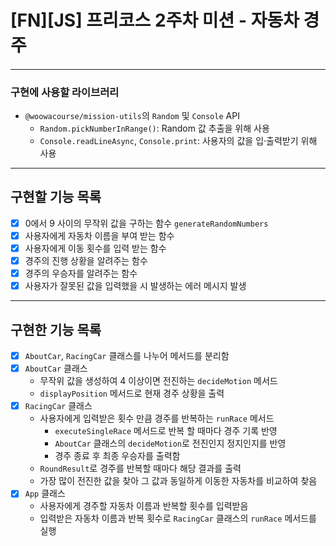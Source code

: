 

# [FN][JS] 프리코스 2주차 미션 - 자동차 경주
####
***
####
### 구현에 사용할 라이브러리
- `@woowacourse/mission-utils`의 `Random` 및 `Console` API
    - `Random.pickNumberInRange()`: Random 값 추출을 위해 사용
    - `Console.readLineAsync`, `Console.print`: 사용자의 값을 입·출력받기 위해 사용
***
####
## 구현할 기능 목록
- [x] 0에서 9 사이의 무작위 값을 구하는 함수 `generateRandomNumbers`
- [x] 사용자에게 자동차 이름을 부여 받는 함수
- [x] 사용자에게 이동 횟수를 입력 받는 함수
- [x] 경주의 진행 상황을 알려주는 함수
- [x] 경주의 우승자를 알려주는 함수
- [x] 사용자가 잘못된 값을 입력했을 시 발생하는 에러 메시지 발생
***
####
## 구현한 기능 목록
- [x] `AboutCar`, `RacingCar` 클래스를 나누어 메서드를 분리함
- [x] `AboutCar` 클래스
  - 무작위 값을 생성하여 4 이상이면 전진하는 `decideMotion` 메서드
  - `displayPosition` 메서드로 현재 경주 상황을 출력
- [x] `RacingCar` 클래스
  - 사용자에게 입력받은 횟수 만큼 경주를 반복하는 `runRace` 메서드
    - `executeSingleRace` 메서드로 반복 할 때마다 경주 기록 반영
    - `AboutCar` 클래스의 `decideMotion`로 전진인지 정지인지를 반영
    - 경주 종료 후 최종 우승자를 출력함
  - `RoundResult`로 경주를 반복할 때마다 해당 결과를 출력
  - 가장 많이 전진한 값을 찾아 그 값과 동일하게 이동한 자동차를 비교하여 찾음
- [x] `App` 클래스
  - 사용자에게 경주할 자동차 이름과 반복할 횟수를 입력받음
  - 입력받은 자동차 이름과 반복 횟수로 `RacingCar` 클래스의 `runRace` 메서드를 실행



